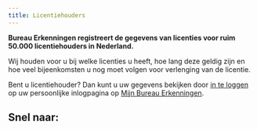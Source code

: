 ```yaml
---
title: Licentiehouders
---
```

**Bureau Erkenningen registreert de gegevens van licenties voor ruim 50.000 licentiehouders in Nederland.**

Wij houden voor u bij welke licenties u heeft, hoe lang deze geldig zijn en hoe veel bijeenkomsten u nog moet volgen voor verlenging van de licentie.

Bent u licentiehouder? Dan kunt u uw gegevens bekijken door [in te loggen](/mijn-bureau-erkenningen/inloggen) op uw persoonlijke inlogpagina op [Mijn Bureau Erkenningen](/mijn-bureau-erkenningen).

## Snel naar:

<link-container>
<link-button link='{"name": "Inloggen","url": "/mijn-bureau-erkenningen/inloggen"}' ></link-button>
<link-button link='{"name": "Licentie verlengen","url": "/licenties/licentie-verlengen"}' ></link-button>
<link-button link='{"name": "licentie aanvragen","url": "/licenties/licentie-aanvragen"}' ></link-button>
<link-button link='{"name": "Licentie aanvragen","url": "/licenties/licentie-aanvragen"}' ></link-button></link-container>
